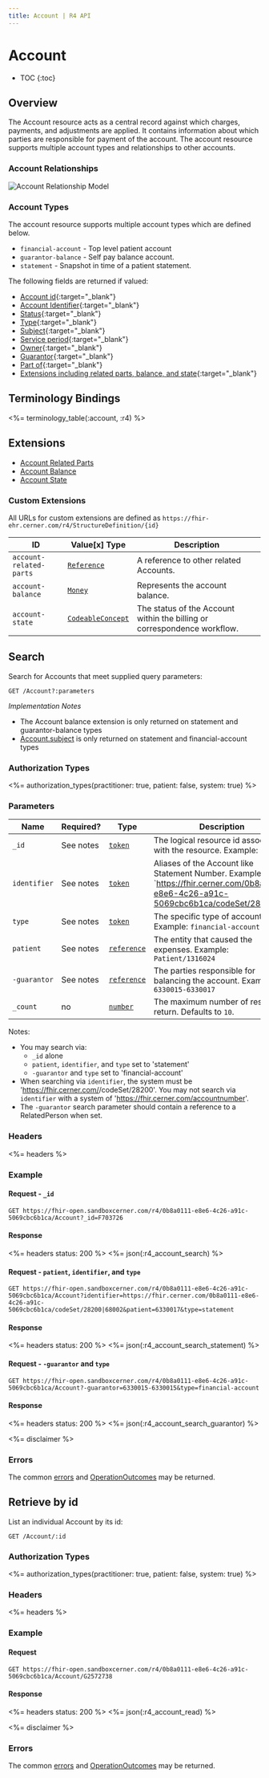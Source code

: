 ```yaml
---
title: Account | R4 API
---
```


# Account

* TOC
{:toc}

## Overview

The Account resource acts as a central record against which charges, payments, and adjustments are applied. It contains information about which parties are responsible for payment of the account. The account resource supports multiple account types and relationships to other accounts.

### Account Relationships

![Account Relationship Model](/images/account-relationship-model.png)

### Account Types

The account resource supports multiple account types which are defined below.

* `financial-account` - Top level patient account
* `guarantor-balance` - Self pay balance account.
* `statement` - Snapshot in time of a patient statement.

The following fields are returned if valued:

* [Account id](https://hl7.org/fhir/r4/resource-definitions.html#Resource.id){:target="_blank"}
* [Account Identifier](https://hl7.org/fhir/R4/account-definitions.html#Account.identifier){:target="_blank"}
* [Status](https://hl7.org/fhir/R4/account-definitions.html#Account.status){:target="_blank"}
* [Type](https://hl7.org/fhir/R4/account-definitions.html#Account.type){:target="_blank"}
* [Subject](https://hl7.org/fhir/R4/account-definitions.html#Account.subject){:target="_blank"}
* [Service period](https://hl7.org/fhir/R4/account-definitions.html#Account.servicePeriod){:target="_blank"}
* [Owner](https://hl7.org/fhir/R4/account-definitions.html#Account.owner){:target="_blank"}
* [Guarantor](https://hl7.org/fhir/R4/account-definitions.html#Account.guarantor){:target="_blank"}
* [Part of](https://hl7.org/fhir/R4/account-definitions.html#Account.partOf){:target="_blank"}
* [Extensions including related parts, balance, and state](#extensions){:target="_blank"}

## Terminology Bindings

<%= terminology_table(:account, :r4) %>

## Extensions

* [Account Related Parts]
* [Account Balance]
* [Account State]

### Custom Extensions

All URLs for custom extensions are defined as `https://fhir-ehr.cerner.com/r4/StructureDefinition/{id}`

 ID                         | Value\[x] Type      | Description
----------------------------|---------------------|--------------------------------------------------------------------------
 `account-related-parts`    | [`Reference`]       | A reference to other related Accounts.
 `account-balance`          | [`Money`]           | Represents the account balance.
 `account-state`            | [`CodeableConcept`] | The status of the Account within the billing or correspondence workflow.

## Search

Search for Accounts that meet supplied query parameters:

    GET /Account?:parameters

_Implementation Notes_

* The Account balance extension is only returned on statement and guarantor-balance types
* [Account.subject] is only returned on statement and financial-account types

### Authorization Types

<%= authorization_types(practitioner: true, patient: false, system: true) %>

### Parameters

 Name         | Required? | Type          | Description
--------------|-----------|---------------|-----------------------------------------------------------------------------------------------------------------------------------------------
 `_id`        | See notes | [`token`]     | The logical resource id associated with the resource. Example: `F703726`
 `identifier` | See notes | [`token`]     | Aliases of the Account like Statement Number. Example: `https://fhir.cerner.com/0b8a0111-e8e6-4c26-a91c-5069cbc6b1ca/codeSet/28200|500000078`
 `type`       | See notes | [`token`]     | The specific type of account. Example: `financial-account`
 `patient`    | See notes | [`reference`] | The entity that caused the expenses. Example: `Patient/1316024`
 `-guarantor` | See notes | [`reference`] | The parties responsible for balancing the account. Example: `6330015-6330017`
 `_count`     | no        | [`number`]    | The maximum number of results to return. Defaults to `10`.

Notes:

* You may search via:
  * `_id` alone
  * `patient`, `identifier`, and `type` set to 'statement'
  * `-guarantor` and `type` set to 'financial-account'
* When searching via `identifier`, the system must be 'https://fhir.cerner.com/<EHR source id>/codeSet/28200'. You may not search via `identifier` with a system of 'https://fhir.cerner.com/accountnumber'.
* The `-guarantor` search parameter should contain a reference to a RelatedPerson when set.

### Headers

 <%= headers %>

### Example

#### Request - `_id`

    GET https://fhir-open.sandboxcerner.com/r4/0b8a0111-e8e6-4c26-a91c-5069cbc6b1ca/Account?_id=F703726

#### Response

<%= headers status: 200 %>
<%= json(:r4_account_search) %>

#### Request - `patient`, `identifier`, and `type`

    GET https://fhir-open.sandboxcerner.com/r4/0b8a0111-e8e6-4c26-a91c-5069cbc6b1ca/Account?identifier=https://fhir.cerner.com/0b8a0111-e8e6-4c26-a91c-5069cbc6b1ca/codeSet/28200|68002&patient=6330017&type=statement

#### Response

<%= headers status: 200 %>
<%= json(:r4_account_search_statement) %>

#### Request - `-guarantor` and `type`

    GET https://fhir-open.sandboxcerner.com/r4/0b8a0111-e8e6-4c26-a91c-5069cbc6b1ca/Account?-guarantor=6330015-6330015&type=financial-account

#### Response

<%= headers status: 200 %>
<%= json(:r4_account_search_guarantor) %>

<%= disclaimer %>

### Errors

The common [errors] and [OperationOutcomes] may be returned.

## Retrieve by id

List an individual Account by its id:

    GET /Account/:id

### Authorization Types

<%= authorization_types(practitioner: true, patient: false, system: true) %>

### Headers

<%= headers %>

### Example

#### Request

    GET https://fhir-open.sandboxcerner.com/r4/0b8a0111-e8e6-4c26-a91c-5069cbc6b1ca/Account/G2572738

#### Response

<%= headers status: 200 %>
<%= json(:r4_account_read) %>

<%= disclaimer %>

### Errors

The common [errors] and [OperationOutcomes] may be returned.

[`CodeableConcept`]: http://hl7.org/fhir/r4/datatypes.html#CodeableConcept
[`Reference`]: http://hl7.org/fhir/r4/references.html#Reference
[`number`]: http://hl7.org/fhir/r4/search.html#number
[`Money`]: http://hl7.org/fhir/r4/datatypes.html#Money
[`token`]: http://hl7.org/fhir/R4/search.html#token
[errors]: ../../#client-errors
[OperationOutcomes]: ../../#operation-outcomes
[Account Related Parts]: #custom-extensions
[Account Balance]: #custom-extensions
[Account State]: #custom-extensions
[Account.subject]: http://hl7.org/fhir/R4/account-definitions.html#Account.subject

